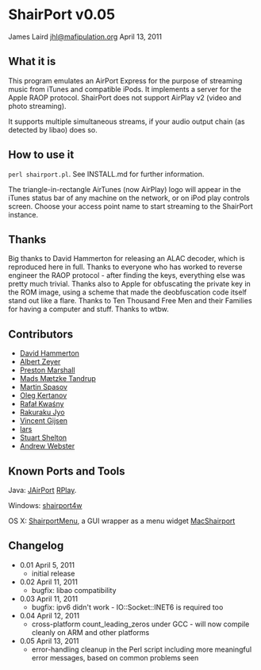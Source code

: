 ShairPort v0.05
==============
James Laird <jhl@mafipulation.org>
April 13, 2011

What it is
----------
This program emulates an AirPort Express for the purpose of streaming music from iTunes and compatible iPods. It implements a server for the Apple RAOP protocol.
ShairPort does not support AirPlay v2 (video and photo streaming).

It supports multiple simultaneous streams, if your audio output chain (as detected by libao) does so.

How to use it
-------------
`perl shairport.pl`. See INSTALL.md for further information.

The triangle-in-rectangle AirTunes (now AirPlay) logo will appear in the iTunes status bar of any machine on the network, or on iPod play controls screen. Choose your access point name to start streaming to the ShairPort instance.

Thanks
------
Big thanks to David Hammerton for releasing an ALAC decoder, which is reproduced here in full.
Thanks to everyone who has worked to reverse engineer the RAOP protocol - after finding the keys, everything else was pretty much trivial.
Thanks also to Apple for obfuscating the private key in the ROM image, using a scheme that made the deobfuscation code itself stand out like a flare.
Thanks to Ten Thousand Free Men and their Families for having a computer and stuff.
Thanks to wtbw.

Contributors
------------
* [David Hammerton](http://craz.net/)
* [Albert Zeyer](http://www.az2000.de)
* [Preston Marshall](mailto:preston@synergyeoc.com)
* [Mads Mætzke Tandrup](mailto:mads@tandrup.org)
* [Martin Spasov](mailto:mspasov@gmail.com)
* [Oleg Kertanov](mailto:okertanov@gmail.com)
* [Rafał Kwaśny](mailto:mag@entropy.be)
* [Rakuraku Jyo](mailto:jyo.rakuraku@gmail.com)
* [Vincent Gijsen](mailto:vtj.gijsen@gmail.com)
* [lars](mailto:lars@namsral.com)
* [Stuart Shelton](https://blog.stuart.shelton.me/)
* [Andrew Webster](mailto:andywebs@gmail.com)

Known Ports and Tools
---------------------
Java:
    [JAirPort](https://github.com/froks/JAirPort)
    [RPlay](https://github.com/bencall/RPlay).

Windows:
    [shairport4w](http://sf.net/projects/shairport4w)

OS X:
    [ShairportMenu](https://github.com/rcarlsen/ShairPortMenu), a GUI wrapper as a menu widget
    [MacShairport](https://github.com/joshaber/MacShairport)

Changelog
---------
* 0.01  April 5, 2011
    * initial release
* 0.02  April 11, 2011
    * bugfix: libao compatibility
* 0.03  April 11, 2011
    * bugfix: ipv6 didn't work - IO::Socket::INET6 is required too
* 0.04  April 12, 2011
    * cross-platform count_leading_zeros under GCC - will now compile cleanly on ARM and other platforms
* 0.05  April 13, 2011
    * error-handling cleanup in the Perl script including more meaningful error messages, based on common problems seen


